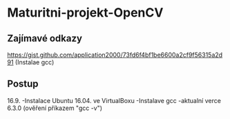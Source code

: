# Maturitni-projekt-OpenCV

## Zajímavé odkazy 
https://gist.github.com/application2000/73fd6f4bf1be6600a2cf9f56315a2d91 (Instalae gcc)

## Postup
16.9.
   -Instalace Ubuntu 16.04. ve VirtualBoxu
   -Instalave gcc
      -aktualní verce 6.3.0 (ověření příkazem "gcc -v")
